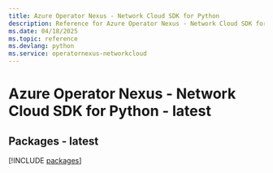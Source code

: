 ```yaml
---
title: Azure Operator Nexus - Network Cloud SDK for Python
description: Reference for Azure Operator Nexus - Network Cloud SDK for Python
ms.date: 04/18/2025
ms.topic: reference
ms.devlang: python
ms.service: operatornexus-networkcloud
---
```

# Azure Operator Nexus - Network Cloud SDK for Python - latest
## Packages - latest
[!INCLUDE [packages](operator-nexus---network-cloud-index.md)]